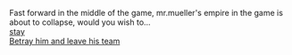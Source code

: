 Fast forward in the middle of the game, mr.mueller's empire in the game is about to collapse, would you wish to...  
[stay](stay/money.md)  
[Betray him and leave his team](../../virus.md) 